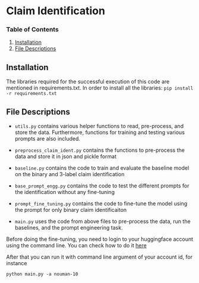 # Claim Identification

### Table of Contents

1. [Installation](#installation)
2. [File Descriptions](#files)

## Installation <a name="installation"></a>

The libraries required for the successful execution of this code are mentioned in requirements.txt. In order to install all the libraries:
`pip install -r requirements.txt`

## File Descriptions <a name="files"></a>

- `utils.py` contains various helper functions to read, pre-process, and store the data. Furthermore, functions for training and testing various prompts are also included.
- `preprocess_claim_ident.py` contains the functions to pre-process the data and store it in json and pickle format
- `baseline.py` contains the code to train and evaluate the baseline model on the binary and 3-label claim identification
- `base_prompt_engg.py` contains the code to test the different prompts for the identification without any fine-tuning
- `prompt_fine_tuning.py` contains the code to fine-tune the model using the prompt for only binary claim identificaiton

- `main.py` uses the code from above files to pre-process the data, run the baselines, and the prompt engineering task. 

Before doing the fine-tuning, you need to login to your huggingface account using the command line. You can check how to do it [here](!https://huggingface.co/docs/transformers/model_sharing)

After that you can run it with command line argument of your account id, for instance

```python main.py -a nouman-10```



